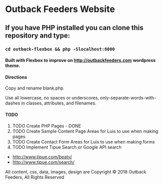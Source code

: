 # Outback Feeders Website

## If you have PHP installed you can clone this repository and type:

### `cd outback-flexbox && php -Slocalhost:8000`

#### Built with Flexbox to improve on http://outbackfeeders.com wordpress theme.

#### Directions
Copy and rename blank.php

Use all lowercase, no spaces or underscores, only-separate-words-with-dashes in classes, attributes, and filenames.

#### TODO
1. TODO Create PHP Pages - DONE
1. TODO Create Sample Content Page Areas for Luis to use when making pages
1. TODO Create Contact Form Areas for Luis to use when making forms
1. TODO Implement Tipue Search or Google API search
  * http://www.tipue.com/beaty/
  * http://www.tipue.com/search/

All content, css, data, images, design are Copyright &copy; 2018 Outback Feeders, All Rights Reserved
